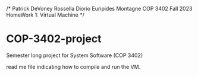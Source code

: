 /* 
    Patrick DeVoney
    Rossella Diorio
    Euripides Montagne
    COP 3402 Fall 2023
    HomeWork 1: Virtual Machine
*/
# COP-3402-project
Semester long project for System Software (COP 3402)

read me file indicating how to compile and run the VM.
